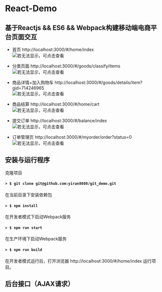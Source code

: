 React-Demo
====
基于Reactjs && ES6 && Webpack构建移动端电商平台页面交互
-----
* 首页 http://localhost:3000/#/home/index <br>
![若无法显示，可点击查看](https://github.com/yiran8080/git_demo/blob/master/images/%E9%A6%96%E9%A1%B5.jpg)

* 分类页面 http://localhost:3000/#/goods/classify/items<br>
![若无法显示，可点击查看](https://github.com/yiran8080/git_demo/blob/master/images/%E5%88%86%E7%B1%BB%E9%A1%B5%E9%9D%A2.jpg)

* 商品详情+加入购物车 http://localhost:3000/#/goods/details/item?gid=714246965<br>
![若无法显示，可点击查看](https://github.com/yiran8080/git_demo/blob/master/images/%E5%95%86%E5%93%81%E8%AF%A6%E6%83%85%E9%A1%B5.jpg)

* 商品结算 http://localhost:3000/#/home/cart<br>
![若无法显示，可点击查看](https://github.com/yiran8080/git_demo/blob/master/images/%E8%B4%AD%E7%89%A9%E8%BD%A6%E9%A1%B5%E9%9D%A2.jpg)

* 提交订单 http://localhost:3000/#/balance/index<br>
![若无法显示，可点击查看](https://github.com/yiran8080/git_demo/blob/master/images/%E7%BB%93%E7%AE%97%E9%A1%B5%E9%9D%A2.jpg)

* 订单管理页 http://localhost:3000/#/myorder/order?status=0<br>
![若无法显示，可点击查看](https://github.com/yiran8080/git_demo/blob/master/images/%E8%AE%A2%E5%8D%95%E7%AE%A1%E7%90%86%E9%A1%B5%E9%9D%A2.jpg)

安装与运行程序
-------------
克隆项目
#### `> $ git clone git@github.com:yiran8080/git_demo.git`

在当前目录下安装依赖包
#### `> $ npm install`

在开发者模式下启动Webpack服务
#### `> $ npm run start`

在生产环境下启动Webpack服务
#### `> $ npm run build`

在开发者模式运行后，打开浏览器 http://localhost:3000/#/home/index 运行项目。<br>

后台接口（AJAX请求）
-------

